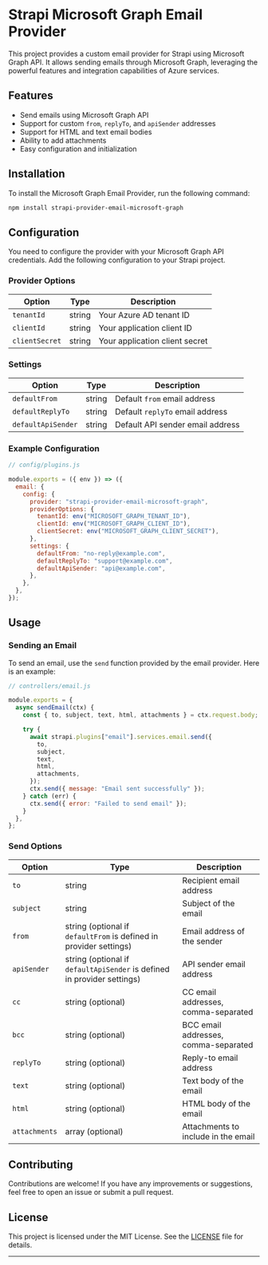 # Strapi Microsoft Graph Email Provider

This project provides a custom email provider for Strapi using Microsoft Graph API. It allows sending emails through Microsoft Graph, leveraging the powerful features and integration capabilities of Azure services.

## Features

- Send emails using Microsoft Graph API
- Support for custom `from`, `replyTo`, and `apiSender` addresses
- Support for HTML and text email bodies
- Ability to add attachments
- Easy configuration and initialization

## Installation

To install the Microsoft Graph Email Provider, run the following command:

```bash
npm install strapi-provider-email-microsoft-graph
```

## Configuration

You need to configure the provider with your Microsoft Graph API credentials. Add the following configuration to your Strapi project.

### Provider Options

| Option         | Type   | Description                    |
| -------------- | ------ | ------------------------------ |
| `tenantId`     | string | Your Azure AD tenant ID        |
| `clientId`     | string | Your application client ID     |
| `clientSecret` | string | Your application client secret |

### Settings

| Option             | Type   | Description                      |
| ------------------ | ------ | -------------------------------- |
| `defaultFrom`      | string | Default `from` email address     |
| `defaultReplyTo`   | string | Default `replyTo` email address  |
| `defaultApiSender` | string | Default API sender email address |

### Example Configuration

```js
// config/plugins.js

module.exports = ({ env }) => ({
  email: {
    config: {
      provider: "strapi-provider-email-microsoft-graph",
      providerOptions: {
        tenantId: env("MICROSOFT_GRAPH_TENANT_ID"),
        clientId: env("MICROSOFT_GRAPH_CLIENT_ID"),
        clientSecret: env("MICROSOFT_GRAPH_CLIENT_SECRET"),
      },
      settings: {
        defaultFrom: "no-reply@example.com",
        defaultReplyTo: "support@example.com",
        defaultApiSender: "api@example.com",
      },
    },
  },
});
```

## Usage

### Sending an Email

To send an email, use the `send` function provided by the email provider. Here is an example:

```js
// controllers/email.js

module.exports = {
  async sendEmail(ctx) {
    const { to, subject, text, html, attachments } = ctx.request.body;

    try {
      await strapi.plugins["email"].services.email.send({
        to,
        subject,
        text,
        html,
        attachments,
      });
      ctx.send({ message: "Email sent successfully" });
    } catch (err) {
      ctx.send({ error: "Failed to send email" });
    }
  },
};
```

### Send Options

| Option        | Type                                                                    | Description                          |
| ------------- | ----------------------------------------------------------------------- | ------------------------------------ |
| `to`          | string                                                                  | Recipient email address              |
| `subject`     | string                                                                  | Subject of the email                 |
| `from`        | string (optional if `defaultFrom` is defined in provider settings)      | Email address of the sender          |
| `apiSender`   | string (optional if `defaultApiSender` is defined in provider settings) | API sender email address             |
| `cc`          | string (optional)                                                       | CC email addresses, comma-separated  |
| `bcc`         | string (optional)                                                       | BCC email addresses, comma-separated |
| `replyTo`     | string (optional)                                                       | Reply-to email address               |
| `text`        | string (optional)                                                       | Text body of the email               |
| `html`        | string (optional)                                                       | HTML body of the email               |
| `attachments` | array (optional)                                                        | Attachments to include in the email  |

## Contributing

Contributions are welcome! If you have any improvements or suggestions, feel free to open an issue or submit a pull request.

## License

This project is licensed under the MIT License. See the [LICENSE](LICENSE) file for details.

---
